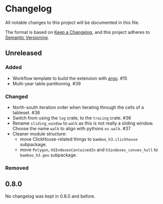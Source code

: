 # Changelog
All notable changes to this project will be documented in this file.

The format is based on [Keep a Changelog](https://keepachangelog.com/en/1.0.0/),
and this project adheres to [Semantic Versioning](https://semver.org/spec/v2.0.0.html).

## Unreleased

### Added

- Workflow template to build the extension with [argo](https://github.com/argoproj/argo-workflows/). #15
- Multi-year table partitioning. #39

### Changed

- North-south iteration order when iterating through the cells of a tableset. #38
- Switch from using the `log` crate, to the `tracing` crate. #36
- Rename `sliding_window` to `walk` as this is not really a sliding window. Choose
  the name `walk` to align with pythons `os.walk`. #37
- Cleaner module structure:  
  - move ClickHouse-related things to `bamboo_h3.clickhouse` subpackage.
  - move `Polygon`, `H3IndexesContainedIn` and `h3indexes_convex_hull` to `bamboo_h3.geo` subpackage.

### Removed

## 0.8.0

No changelog was kept in 0.8.0 and before.

